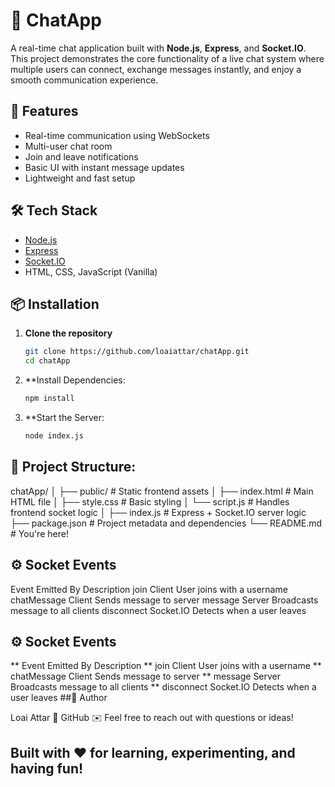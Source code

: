 # 💬 ChatApp

A real-time chat application built with **Node.js**, **Express**, and **Socket.IO**. This project demonstrates the core functionality of a live chat system where multiple users can connect, exchange messages instantly, and enjoy a smooth communication experience.

## 🚀 Features

- Real-time communication using WebSockets
- Multi-user chat room
- Join and leave notifications
- Basic UI with instant message updates
- Lightweight and fast setup

## 🛠 Tech Stack

- [Node.js](https://nodejs.org/)
- [Express](https://expressjs.com/)
- [Socket.IO](https://socket.io/)
- HTML, CSS, JavaScript (Vanilla)

## 📦 Installation

1. **Clone the repository**
   ```bash
   git clone https://github.com/loaiattar/chatApp.git
   cd chatApp
  2. **Install Dependencies:
     ```bash
     npm install
3. **Start the Server:
   ```bash
   node index.js

## 🚀 Project Structure:

chatApp/
│
├── public/               # Static frontend assets
│   ├── index.html        # Main HTML file
│   ├── style.css         # Basic styling
│   └── script.js         # Handles frontend socket logic
│
├── index.js              # Express + Socket.IO server logic
├── package.json          # Project metadata and dependencies
└── README.md             # You're here!

## ⚙️ Socket Events

Event	         Emitted By	        Description
join	         Client	            User joins with a username
chatMessage 	 Client	            Sends message to server
message 	     Server	           Broadcasts message to all clients
disconnect	  Socket.IO	         Detects when a user leaves

## ⚙️ Socket Events

** Event	Emitted By	Description
** join	Client	User joins with a username
** chatMessage	Client	Sends message to server
** message	Server	Broadcasts message to all clients
** disconnect	Socket.IO	Detects when a user leaves
##👤 Author

Loai Attar
🔗 GitHub
✉️ Feel free to reach out with questions or ideas!

## Built with ❤️ for learning, experimenting, and having fun!
